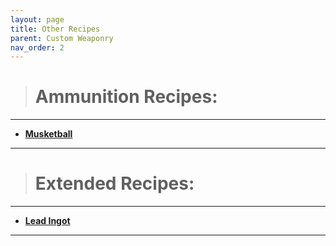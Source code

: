 ```yaml
---
layout: page
title: Other Recipes
parent: Custom Weaponry
nav_order: 2
---
```


> # **Ammunition Recipes:**

---

 - [**Musketball**](https://wiki.ecoredux.net/Custom%20Weaponry/GunTypes/Musketball.html)

---

> # **Extended Recipes:**

---

 - [**Lead Ingot**](GunTypes/Leadingot.html)

---
